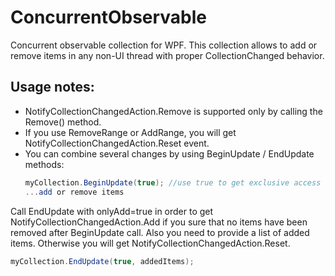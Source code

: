 # ConcurrentObservable
Concurrent observable collection for WPF.
This collection allows to add or remove items in any non-UI thread with proper CollectionChanged behavior.

## Usage notes:
- NotifyCollectionChangedAction.Remove is supported only by calling the Remove() method.
- If you use RemoveRange or AddRange, you will get NotifyCollectionChangedAction.Reset event.
- You can combine several changes by using BeginUpdate / EndUpdate methods:
    ```csharp
    myCollection.BeginUpdate(true); //use true to get exclusive access to the current thread until you call EndUpdate()
    ...add or remove items
    ```

Call EndUpdate with onlyAdd=true in order to get NotifyCollectionChangedAction.Add if you sure that no items have been removed after BeginUpdate call. Also you need to provide a list of added items. Otherwise you will get NotifyCollectionChangedAction.Reset.
```csharp
myCollection.EndUpdate(true, addedItems);
```

